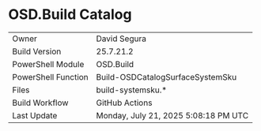 ﻿# OSD.Build Catalog

| | |
|-|-|
| Owner | David Segura |
| Build Version | 25.7.21.2 |
| PowerShell Module | OSD.Build |
| PowerShell Function | Build-OSDCatalogSurfaceSystemSku |
| Files | build-systemsku.* |
| Build Workflow | GitHub Actions |
| Last Update | Monday, July 21, 2025 5:08:18 PM UTC |
